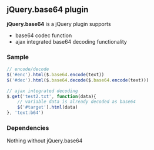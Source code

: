 ## jQuery.base64 plugin ##

**jQuery.base64** is a jQuery plugin supports

- base64 codec function
- ajax integrated base64 decoding functionality

### Sample ###


```javascript
// encode/decode
$('#enc').html($.base64.encode(text))
$('#dec').html($.base64.decode($.base64.encode(text)))

// ajax integrated decoding
$.get('test2.txt', function(data){
    // variable data is already decoded as base64
    $('#target').html(data)
}, 'text:b64')
```

### Dependencies ###

Nothing without jQuery.base64
